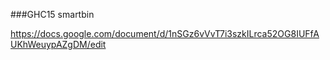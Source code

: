 ###GHC15 smartbin

https://docs.google.com/document/d/1nSGz6vVvT7i3szkILrca52OG8IUFfAUKhWeuypAZgDM/edit

